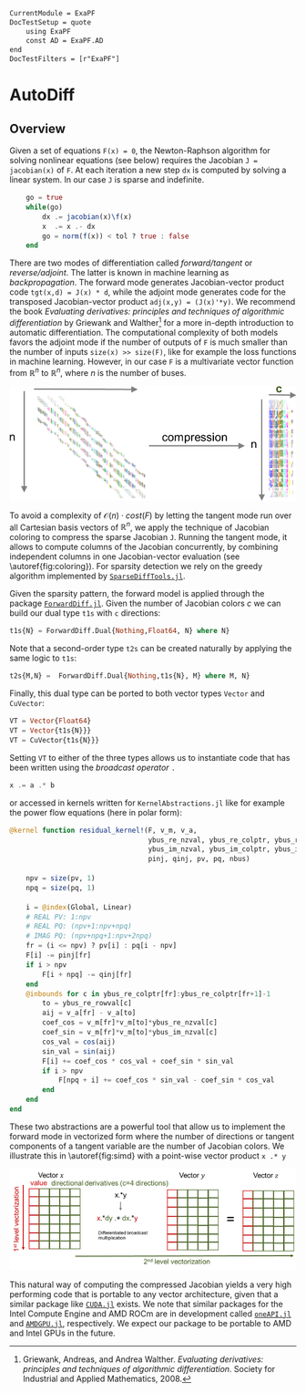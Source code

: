 ```@meta
CurrentModule = ExaPF
DocTestSetup = quote
    using ExaPF
    const AD = ExaPF.AD
end
DocTestFilters = [r"ExaPF"]
```

# AutoDiff

## Overview

Given a set of equations `F(x) = 0`, the Newton-Raphson algorithm for
solving nonlinear equations (see below) requires the Jacobian `J = jacobian(x)`
of `F`. At each iteration a new step `dx` is computed by
solving a linear system. In our case `J` is sparse and indefinite.

```julia
    go = true
    while(go)
        dx .= jacobian(x)\f(x)
        x  .= x .- dx
        go = norm(f(x)) < tol ? true : false
    end
```
There are two modes of differentiation called *forward/tangent* or
*reverse/adjoint*. The latter is known in machine learning as
*backpropagation*. The forward mode generates Jacobian-vector product code
`tgt(x,d) = J(x) * d`, while the adjoint mode generates code for the
transposed Jacobian-vector product `adj(x,y) = (J(x)'*y)`. We recommend
the book *Evaluating derivatives: principles and techniques of algorithmic
differentiation* by Griewank and Walther[^1] for a more in-depth introduction to automatic
differentiation. The computational complexity of both models favors the
adjoint mode if the number of outputs of `F` is much smaller than the
number of inputs `size(x) >> size(F)`, like for example the loss functions
in machine learning. However, in our case `F` is a multivariate vector
function from $\mathbb{R}^n$ to $\mathbb{R}^n$, where $n$ is the number of
buses.

![Jacobian coloring \label{fig:coloring}](../figures/compression.png)

To avoid a complexity of $\mathcal{O}(n) \cdot cost(F)$ by letting the tangent mode
run over all Cartesian basis vectors of $\mathbb{R}^n$, we apply the technique of Jacobian
coloring to compress the sparse Jacobian `J`. Running the tangent mode, it
allows to compute columns of the Jacobian concurrently, by combining
independent columns in one Jacobian-vector evaluation (see
\autoref{fig:coloring}). For sparsity detection we rely on the greedy
algorithm implemented by [`SparseDiffTools.jl`](https://github.com/JuliaDiff/SparseDiffTools.jl).

Given the sparsity pattern, the forward model is applied through the package
[`ForwardDiff.jl`](https://github.com/exanauts/ForwardDiff.jl). Given the number of Jacobian
colors $c$ we can build our dual type `t1s` with `c` directions:

```julia
t1s{N} = ForwardDiff.Dual{Nothing,Float64, N} where N}
```
Note that a second-order type `t2s` can be created naturally by applying the same logic to `t1s`:

```julia
t2s{M,N} =  ForwardDiff.Dual{Nothing,t1s{N}, M} where M, N}
```

Finally, this dual type can be ported to both vector types `Vector` and `CuVector`:

```julia
VT = Vector{Float64}
VT = Vector{t1s{N}}}
VT = CuVector{t1s{N}}}
```

Setting `VT` to either of the three types allows us to instantiate code that has been written using the *broadcast operator* `.`

```julia
x .= a .* b
```

or accessed in kernels written for `KernelAbstractions.jl` like for example the power flow equations (here in polar form):

```julia
@kernel function residual_kernel!(F, v_m, v_a,
                                  ybus_re_nzval, ybus_re_colptr, ybus_re_rowval,
                                  ybus_im_nzval, ybus_im_colptr, ybus_im_rowval,
                                  pinj, qinj, pv, pq, nbus)

    npv = size(pv, 1)
    npq = size(pq, 1)

    i = @index(Global, Linear)
    # REAL PV: 1:npv
    # REAL PQ: (npv+1:npv+npq)
    # IMAG PQ: (npv+npq+1:npv+2npq)
    fr = (i <= npv) ? pv[i] : pq[i - npv]
    F[i] -= pinj[fr]
    if i > npv
        F[i + npq] -= qinj[fr]
    end
    @inbounds for c in ybus_re_colptr[fr]:ybus_re_colptr[fr+1]-1
        to = ybus_re_rowval[c]
        aij = v_a[fr] - v_a[to]
        coef_cos = v_m[fr]*v_m[to]*ybus_re_nzval[c]
        coef_sin = v_m[fr]*v_m[to]*ybus_im_nzval[c]
        cos_val = cos(aij)
        sin_val = sin(aij)
        F[i] += coef_cos * cos_val + coef_sin * sin_val
        if i > npv
            F[npq + i] += coef_cos * sin_val - coef_sin * cos_val
        end
    end
end
```

These two abstractions are a powerful tool that allow us to implement the
forward mode in vectorized form where the number of directions or tangent
components of a tangent variable are the number of Jacobian colors. We
illustrate this in \autoref{fig:simd} with a point-wise vector product `x .* y`

![SIMD AD for point-wise vector product \label{fig:simd}](../figures/simd.png)

This natural way of computing the compressed Jacobian yields a very high
performing code that is portable to any vector architecture, given that a
similar package like [`CUDA.jl`](https://github.com/JuliaGPU/CUDA.jl) exists. We note that similar packages for the
Intel Compute Engine and AMD ROCm are in development called [`oneAPI.jl`](https://github.com/JuliaGPU/oneAPI.jl) and
[`AMDGPU.jl`](https://github.com/JuliaGPU/AMDGPU.jl), respectively. We expect our package to be portable to AMD and
Intel GPUs in the future.

[^1]:
    Griewank, Andreas, and Andrea Walther. *Evaluating derivatives: principles and techniques of algorithmic differentiation*. Society for Industrial and Applied Mathematics, 2008.
